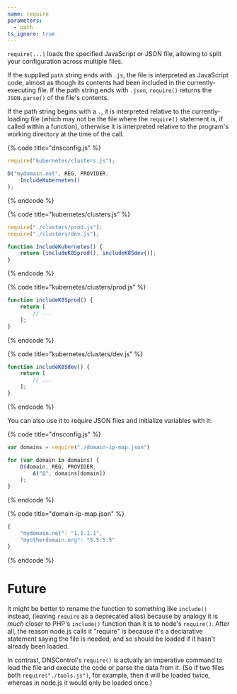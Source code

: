 ```yaml
---
name: require
parameters:
  - path
ts_ignore: true
---
```


`require(...)` loads the specified JavaScript or JSON file, allowing
to split your configuration across multiple files.

If the supplied `path` string ends with `.js`, the file is interpreted
as JavaScript code, almost as though its contents had been included in
the currently-executing file.  If  the path string ends with `.json`,
`require()` returns the `JSON.parse()` of the file's contents.

If the path string begins with a `.`, it is interpreted relative to
the currently-loading file (which may not be the file where the
`require()` statement is, if called within a function), otherwise it
is interpreted relative to the program's working directory at the time
of the call.

{% code title="dnsconfig.js" %}
```javascript
require("kubernetes/clusters.js");

D("mydomain.net", REG, PROVIDER,
    IncludeKubernetes()
);
```
{% endcode %}

{% code title="kubernetes/clusters.js" %}
```javascript
require("./clusters/prod.js");
require("./clusters/dev.js");

function IncludeKubernetes() {
    return [includeK8Sprod(), includeK8Sdev()];
}
```
{% endcode %}

{% code title="kubernetes/clusters/prod.js" %}
```javascript
function includeK8Sprod() {
    return [
        // ...
    ];
}
```
{% endcode %}

{% code title="kubernetes/clusters/dev.js" %}
```javascript
function includeK8Sdev() {
    return [
        // ...
    ];
}
```
{% endcode %}

You can also use it to require JSON files and initialize variables with it:

{% code title="dnsconfig.js" %}
```javascript
var domains = require("./domain-ip-map.json")

for (var domain in domains) {
    D(domain, REG, PROVIDER,
        A("@", domains[domain])
    );
}
```
{% endcode %}

{% code title="domain-ip-map.json" %}
```javascript
{
    "mydomain.net": "1.1.1.1",
    "myotherdomain.org": "5.5.5.5"
}
```
{% endcode %}

# Future

It might be better to rename the function to something like
`include()` instead, (leaving `require` as a deprecated alias) because
by analogy it is *much* closer to PHP's `include()` function than it
is to node's `require()`.  After all, the reason node.js calls it
"require" is because it's a declarative statement saying the file is
needed, and so should be loaded if it hasn't already been loaded.

In contrast, DNSControl's `require()` is actually an imperative command to
load the file and execute the code or parse the data from it.  (So if
two files both `require("./tools.js")`, for example, then it will be
loaded twice, whereas in node.js it would only be loaded once.)
